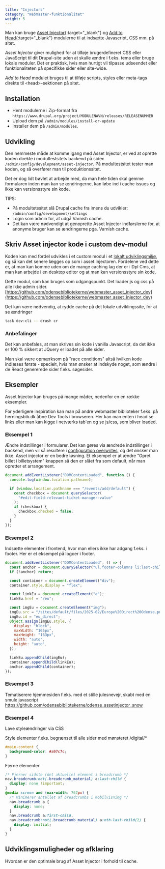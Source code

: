 ```yaml
---
title: "Injectors"
category: "Webmaster-funktionalitet"
weight: 5
---
```


Man kan bruge [Asset Injector](https://www.drupal.org/project/asset_injector){:target="_blank"} og [Add to Head](https://www.drupal.org/project/add_to_head){:target="_blank"} modulerne til at indsætte Javascript, CSS mm. på sitet.

*Asset Injector* giver mulighed for at tilføje brugerdefineret CSS eller JavaScript til dit Drupal-site uden at skulle ændre i f.eks. tema eller bruge lokale moduler. Det er praktisk, hvis man hurtigt vil tilpasse udseendet eller funktionaliteten på specifikke sider eller site-wide.

*Add to Head* modulet bruges til at tilføje scripts, styles eller meta-tags direkte til \<head\>-sektionen på sitet.

## Installation

- Hent modulerne i Zip-format fra `https://www.drupal.org/project/MODULENAVN/releases/RELEASENUMMER`
- Upload dem på `/admin/modules/install-or-update`
- Installer dem på `/admin/modules`.

## Udvikling

Den nemmeste måde at komme igang med Asset Injector, er ved at oprette koden direkte i modultestsitets backend på siden `/admin/config/development/asset-injector`. På modultestsitet tester man koden, og så overfører man til produktionssitet. 

Det er dog lidt bøvlet at arbejde med, da man hele tiden skal gemme formularen inden man kan se ændringerne, kan løbe ind i cache issues og ikke kan versionsstyre sin kode.

TIPS:
- På modultetssitet slå Drupal cache fra imens du udvikler: `/admin/config/development/settings`
- Login som admin for, at udgå Varnish cache.
- Det kan være nødvendigt at genoprette Asset Injector indførslerne for, at anonyme bruger kan se ændringerne pga. Varnish cache.

## Skriv Asset injector kode i custom dev-modul
Koden kan med fordel udvikles i et custom modul i et [lokalt udviklingsmiljø](https://www.folkebibliotekernescms.dk/main/webmasterplanen/udviklingsmiljoe/), og så kan det senere lægges op som i asset injectoren. Fordelene ved dette er, at man kan komme uden om de mange caching lag der er i Dpl Cms, at man kan arbejde i en desktop editor og at man kan versionsstyre sin kode.

Dette modul, som kan bruges som udgangspunkt. Det loader js og css på alle ikke admin sider.
[https://github.com/odensebibliotekerne/webmaster_asset_injector_dev](https://github.com/odensebibliotekerne/webmaster_asset_injector_dev)

Det kan være nødvendig, at rydde cache på det lokale udviklingssite, for at se ændringer

```sh
task dev:cli -- drush cr
```

### Anbefalinger

Det kan anbefales, at man skrives sin kode i vanilla Javascript, da det ikke er 100 % sikkert at JQuery er loadet på alle sider.

Man skal være opmærksom på "race conditions" altså hvilken kode indlæses første - specielt, hvis man ønsker at indskyde noget, som ændre i de React genererede sider f.eks. søgesider.

## Eksempler

Asset Injector kan bruges på mange måder, nedenfor en en række eksempler.

For yderligere inspiration kan man på andre webmaster biblioteker f.eks. på herningsbib.dk åbne Dev Tools i browseren. Her kan man enten i head se links eller man kan kigge i netværks tab'en og se js/css, som bliver loaded.

### Eksempel 1
Ændre indstillinger i formularer. Det kan gøres via ændrede indstillinger i backend, men vil så resultere i [configuration overwrites](https://www.folkebibliotekernescms.dk/main/webmasterplanen/konfigurationsaendringer-via-gui/), og det ønsker man ikke. Asset injector er en bedre løsning. Et eksempel er at ændre "Opret billet i billetsystem" knappen så den er slået fra som default, når man opretter et arrangement.

```js
document.addEventListener("DOMContentLoaded", function () {
  console.log(window.location.pathname);

  if (window.location.pathname === "/events/add/default") {
    const checkbox = document.querySelector(
      "#edit-field-relevant-ticket-manager-value"
    );
    if (checkbox) {
      checkbox.checked = false;
    }
  }
});
```

### Eksempel 2
Indsætte elementer i frontend, hvor man ellers ikke har adgang f.eks. i footer. Her er et eksempel på logoer i footer.

```js
document.addEventListener("DOMContentLoaded", () => {
  const anchor = document.querySelector("ul.footer-columns li:last-child");
  if (!anchor) return;

  const container = document.createElement("div");
  container.style.display = "flex";

  const linkEu = document.createElement("a");
  linkEu.href = "/eu";

  const imgEu = document.createElement("img");
  imgEu.src = "/sites/default/files/2025-02/Europe%20Direct%20Odense.png";
  imgEu.id = "eu_direct";
  Object.assign(imgEu.style, {
    display: "block",
    maxWidth: "165px",
    maxHeight: "163px",
    width: "auto",
    height: "auto",
  });

  linkEu.appendChild(imgEu);
  container.appendChild(linkEu);
  anchor.appendChild(container);
});
```

### Eksempel 3
Tematiserere hjemmesiden f.eks. med et stille julesnevejr, skabt med en smule javascript
   https://github.com/odensebibliotekerne/odense_assetinjector_snow

### Eksempel 4
Lave styleændringer via CSS

Style elementer f.eks. begrænset til alle sider med mønsteret /digital/\*

```css
#main-content {
  background-color: #a97c7c;
}
```

Fjerne elementer

```css
/* Fjerner sidste (det aktuelle) element i breadcrumb */
nav.breadcrumb:not(.breadcrumb_material) a:last-child {
  display: none !important;
}
@media screen and (max-width: 767px) {
  /* Minimerer antallet af breadcrumbs i mobilvisning */
  nav.breadcrumb a {
    display: none;
  }
  nav.breadcrumb a:first-child,
  nav.breadcrumb:not(.breadcrumb_material) a:nth-last-child(2) {
    display: initial;
  }
}
```

## Udviklingsmuligheder og afklaring

Hvordan er den optimale brug af Asset Injector i forhold til cache.



